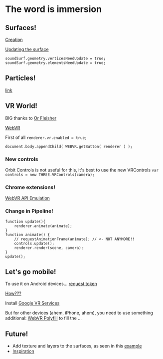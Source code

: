 # The word is immersion

## Surfaces!
[Creation](https://stackoverflow.com/questions/9252764/how-to-create-a-custom-mesh-on-three-js)

[Updating the surface](https://github.com/mrdoob/three.js/issues/1091)

```
soundSurf.geometry.verticesNeedUpdate = true;
soundSurf.geometry.elementsNeedUpdate = true;
```


## Particles!
[link](https://aerotwist.com/tutorials/creating-particles-with-three-js/)

## VR World!

BIG thanks to [Or Fleisher](http://orfleisher.com/)

[WebVR](https://webvr.info/developers/)

First of all `renderer.vr.enabled = true;`

`document.body.appendChild( WEBVR.getButton( renderer ) );`

### New controls
Orbit Controls is not useful for this, it's best to use the new VRControls `var controls = new THREE.VRControls(camera);`

### Chrome extensions!
[WebVR API Emulation](https://chrome.google.com/webstore/detail/webvr-api-emulation/gbdnpaebafagioggnhkacnaaahpiefil)

### Change in Pipeline!
```
function update(){
	renderer.animate(animate);
}
function animate() {
	// requestAnimationFrame(animate); // <- NOT ANYMORE!!
	controls.update();
	renderer.render(scene, camera);
}
update();
```

## Let's go mobile!
To use it on Android devices...
[request token](https://github.com/GoogleChrome/OriginTrials/blob/gh-pages/developer-guide.md)

[How???](https://developers.google.com/web/fundamentals/vr/getting-started-with-webvr/)

Install [Google VR Services](https://play.google.com/store/apps/details?id=com.google.vr.vrcore)

But for other devices (ahem, iPhone, ahem), you need to use something additional: [WebVR Polyfill](https://github.com/googlevr/webvr-polyfill) to fill the ...



## Future!
- Add texture and layers to the surfaces, as seen in this [example](http://learningthreejs.com/blog/2013/09/16/how-to-make-the-earth-in-webgl/)
- [Inspiration](https://gamedevelopment.tutsplus.com/articles/how-to-learn-threejs-for-game-development--gamedev-11787?_ga=2.181558695.1839948992.1509825661-539836398.1509825661)
